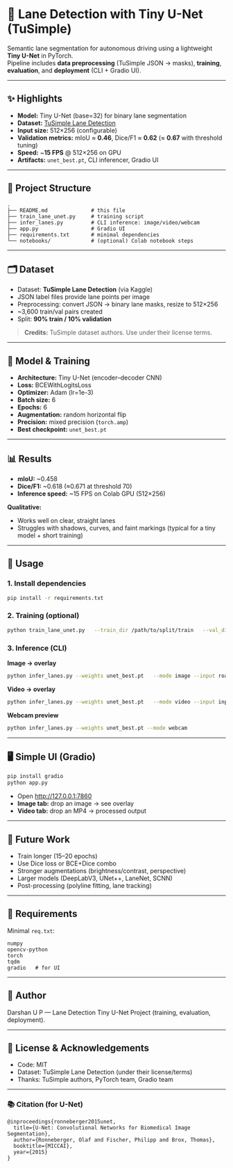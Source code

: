 # 🚗 Lane Detection with Tiny U-Net (TuSimple)

Semantic lane segmentation for autonomous driving using a lightweight **Tiny U-Net** in PyTorch.  
Pipeline includes **data preprocessing** (TuSimple JSON → masks), **training**, **evaluation**, and **deployment** (CLI + Gradio UI).

---

## ✨ Highlights
- **Model:** Tiny U-Net (base=32) for binary lane segmentation
- **Dataset:** [TuSimple Lane Detection](https://www.kaggle.com/datasets/manideep1108/tusimple)
- **Input size:** 512×256 (configurable)
- **Validation metrics:** mIoU ≈ **0.46**, Dice/F1 ≈ **0.62** (≈ **0.67** with threshold tuning)
- **Speed:** ~**15 FPS** @ 512×256 on GPU
- **Artifacts:** `unet_best.pt`, CLI inferencer, Gradio UI

---

## 📁 Project Structure
```
.
├── README.md              # this file
├── train_lane_unet.py     # training script
├── infer_lanes.py         # CLI inference: image/video/webcam
├── app.py                 # Gradio UI
├── requirements.txt       # minimal dependencies
└── notebooks/             # (optional) Colab notebook steps
```

---

## 🗂 Dataset
- Dataset: **TuSimple Lane Detection** (via Kaggle)
- JSON label files provide lane points per image
- Preprocessing: convert JSON → binary lane masks, resize to 512×256
- ~3,600 train/val pairs created
- Split: **90% train / 10% validation**

> **Credits:** TuSimple dataset authors. Use under their license terms.

---

## 🧠 Model & Training
- **Architecture:** Tiny U-Net (encoder–decoder CNN)
- **Loss:** BCEWithLogitsLoss
- **Optimizer:** Adam (lr=1e-3)
- **Batch size:** 6
- **Epochs:** 6
- **Augmentation:** random horizontal flip
- **Precision:** mixed precision (`torch.amp`)
- **Best checkpoint:** `unet_best.pt`

---

## 📊 Results
- **mIoU:** ~0.458  
- **Dice/F1:** ~0.618 (≈0.671 at threshold 70)  
- **Inference speed:** ~15 FPS on Colab GPU (512×256)  

**Qualitative:**  
- Works well on clear, straight lanes  
- Struggles with shadows, curves, and faint markings (typical for a tiny model + short training)

---

## 🚀 Usage

### 1. Install dependencies
```bash
pip install -r requirements.txt
```

### 2. Training (optional)
```bash
python train_lane_unet.py   --train_dir /path/to/split/train   --val_dir   /path/to/split/val   --out       ./unet_best.pt   --width 512 --height 256   --batch_size 6 --workers 2 --epochs 6
```

### 3. Inference (CLI)

**Image → overlay**
```bash
python infer_lanes.py --weights unet_best.pt   --mode image --input road.jpg --output road_overlay.jpg
```

**Video → overlay**
```bash
python infer_lanes.py --weights unet_best.pt   --mode video --input input.mp4 --output output.mp4
```

**Webcam preview**
```bash
python infer_lanes.py --weights unet_best.pt --mode webcam
```

---

## 🖥️ Simple UI (Gradio)

```bash
pip install gradio
python app.py
```

- Open http://127.0.0.1:7860
- **Image tab:** drop an image → see overlay
- **Video tab:** drop an MP4 → processed output

---

## 🔮 Future Work
- Train longer (15–20 epochs)  
- Use Dice loss or BCE+Dice combo  
- Stronger augmentations (brightness/contrast, perspective)  
- Larger models (DeepLabV3, UNet++, LaneNet, SCNN)  
- Post-processing (polyline fitting, lane tracking)

---

## 📄 Requirements
Minimal `req.txt`:
```
numpy
opencv-python
torch
tqdm
gradio   # for UI
```

---

## 👤 Author
Darshan U P — Lane Detection Tiny U-Net Project (training, evaluation, deployment).

---

## 📜 License & Acknowledgements
- Code: MIT   
- Dataset: TuSimple Lane Detection (under their license/terms)  
- Thanks: TuSimple authors, PyTorch team, Gradio team  

---

### 📚 Citation (for U-Net)
```
@inproceedings{ronneberger2015unet,
  title={U-Net: Convolutional Networks for Biomedical Image Segmentation},
  author={Ronneberger, Olaf and Fischer, Philipp and Brox, Thomas},
  booktitle={MICCAI},
  year={2015}
}
```
